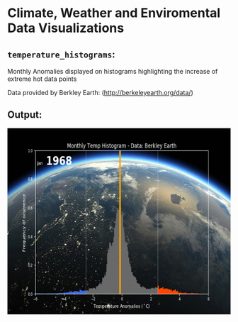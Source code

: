 # Climate, Weather and Enviromental Data Visualizations


## `temperature_histograms`:

Monthly Anomalies displayed on histograms highlighting the increase of
  extreme hot data points

  Data provided by Berkley Earth: (http://berkeleyearth.org/data/)

## Output:

<img src="https://raw.githubusercontent.com/igorol/data-visualization/master/temperature_histograms/histogram.gif" width="680" height="420" />
